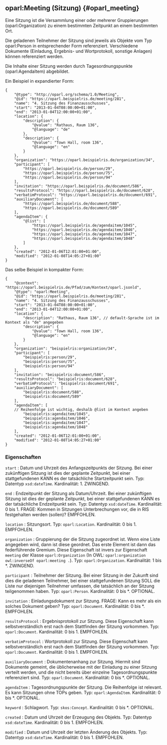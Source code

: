 oparl:Meeting (Sitzung)  {#oparl_meeting}
-----------------------

Eine Sitzung ist die Versammlung einer oder mehrerer Gruppierungen
(oparl:Organization) zu einem bestimmten Zeitpunkt an einem bestimmten Ort.

Die geladenen Teilnehmer der Sitzung sind jeweils als Objekte vom Typ
oparl:Person in 
entsprechender Form referenziert. Verschiedene Dokumente (Einladung, 
Ergebnis- und Wortprotokoll, sonstige Anlagen) können referenziert werden.

Die Inhalte einer Sitzung werden durch Tagesordnungspunkte (oparl:AgendaItem)
abgebildet.

Ein Beispiel in expandierter Form:

~~~~~  {#meeting_ex1 .json}
{
    "@type": "http://oparl.org/schema/1.0/Meeting",
    "@id": "https://oparl.beispielris.de/meeting/281",
    "name": "4. Sitzung des Finanzausschusses",
    "start": "2013-01-04T08:00:00+01:00",
    "end": "2013-01-04T12:00:00+01:00",
    "location": {
        "description": {
            "@value": "Rathaus, Raum 136",
            "@language": "de"
        },
        "description": {
            "@value": "Town Hall, room 136",
            "@language": "en"
        }
    },
    "organization": "https://oparl.beispielris.de/organization/34",
    "participant": [
        "https://oparl.beispielris.de/person/29",
        "https://oparl.beispielris.de/person/75",
        "https://oparl.beispielris.de/person/94"
    ],
    "invitation": "https://oparl.beispielris.de/document/586",
    "resultsProtocol": "https://oparl.beispielris.de/document/628",
    "verbatimProtocol": "https://oparl.beispielris.de/document/691",
    "auxiliaryDocument": [
        "https://oparl.beispielris.de/document/588",
        "https://oparl.beispielris.de/document/589"
    ],
    "agendaItem": {
        "@list": [
            "https://oparl.beispielris.de/agendaitem/1045",
            "https://oparl.beispielris.de/agendaitem/1046",
            "https://oparl.beispielris.de/agendaitem/1047",
            "https://oparl.beispielris.de/agendaitem/1048"
        ]
    },
    "created": "2012-01-06T12:01:00+01:00",
    "modified": "2012-01-08T14:05:27+01:00"
}
~~~~~

Das selbe Beispiel in kompakter Form:

~~~~~  {#meeting_ex2 .json}
{
    "@context": "https://oparl.beispielris.de/Pfad/zum/Kontext/oparl.jsonld",
    "@type": "oparl:Meeting",
    "@id": "https://oparl.beispielris.de/meeting/281",
    "name": "4. Sitzung des Finanzausschusses",
    "start": "2013-01-04T08:00:00+01:00",
    "end": "2013-01-04T12:00:00+01:00",
    "location": {
        "description": "Rathaus, Raum 136", // default-Sprache ist im Kontext als "de" angegeben
        "description": {
            "@value": "Town Hall, room 136",
            "@language": "en"
        }
    },
    "organization": "beispielris:organization/34",
    "participant": [
        "beispielris:person/29",
        "beispielris:person/75",
        "beispielris:person/94"
    ],
    "invitation": "beispielris:document/586",
    "resultsProtocol": "beispielris:document/628",
    "verbatimProtocol": "beispielris:document/691",
    "auxiliaryDocument": [
        "beispielris:document/588",
        "beispielris:document/589"
    ],
    "agendaItem": [
    // Reihenfolge ist wichtig, deshalb @list im Kontext angeben
        "beispielris:agendaitem/1045",
        "beispielris:agendaitem/1046",
        "beispielris:agendaitem/1047",
        "beispielris:agendaitem/1048"
    ],
    "created": "2012-01-06T12:01:00+01:00",
    "modified": "2012-01-08T14:05:27+01:00"
}
~~~~~

### Eigenschaften ###

`start`
:   Datum und Uhrzeit des Anfangszeitpunkts der Sitzung. Bei einer zukünftigen 
    Sitzung ist dies der geplante Zeitpunkt, bei einer stattgefundenen
    KANN es der tatsächliche Startzeitpunkt sein.
    Typ: Datentyp `xsd:dateTime`.
    Kardinalität: 1.
    ZWINGEND.

`end`
:   Endzeitpunkt der Sitzung als Datum/Uhrzeit. Bei einer zukünftigen 
    Sitzung ist dies der geplante Zeitpunkt, bei einer stattgefundenen
    KANN es der tatsächliche Endzeitpunkt sein.
    Typ: Datentyp `xsd:dateTime`.
    Kardinalität: 0 bis 1.
    FRAGE: Kommen in Sitzungen Unterbrechungen vor, die in RIS festgehalten werden (sollen)?
    EMPFOHLEN.

`location`
:   Sitzungsort.
    Typ: `oparl:Location`.
    Kardinalität: 0 bis 1.
    EMPFOHLEN.

`organization`
:   Gruppierung der die Sitzung zugeordnet ist. Wenn eine Liste angegeben wird, dann ist diese geordnet. Das erste
    Element ist dann das federführende Gremium.
    Diese Eigenschaft ist invers zur Eigenschaft `meeting` der Klasse `oparl:Organization` (In OWL: `oparl:organization owl:inverseOf oparl:meeting .`).
    Typ: `oparl:Organization`.
    Kardinalität: 1 bis *.
    ZWINGEND.

`participant`
:   Teilnehmer der Sitzung.
    Bei einer Sitzung in der Zukunft sind dies die geladenen Teilnehmer, bei einer stattgefundenen Sitzung SOLL die
    Liste nur diejenigen Teilnehmer umfassen, die tatsächlich an der Sitzung teilgenommen haben.
    Typ: `oparl:Person`.
    Kardinalität: 0 bis *.
    OPTIONAL.

`invitation`
:   Einladungsdokument zur Sitzung.
    FRAGE: Kann es mehr als ein solches Dokument geben?
    Typ: `oparl:Document`.
    Kardinalität: 0 bis *.
    EMPFOHLEN.

`resultsProtocol`
:   Ergebnisprotokoll zur Sitzung. Diese Eigenschaft kann selbstverständlich erst nach
    dem Stattfinden der Sitzung vorkommen.
    Typ: `oparl:Document`.
    Kardinalität: 0 bis 1.
    EMPFOHLEN.

`verbatimProtocol`
:   Wortprotokoll zur Sitzung. Diese Eigenschaft kann selbstverständlich erst nach
    dem Stattfinden der Sitzung vorkommen.
    Typ: `oparl:Document`.
    Kardinalität: 0 bis 1.
    EMPFOHLEN.
    
`auxiliaryDocument`
:   Dokumentenanhang zur Sitzung.
    Hiermit sind Dokumente gemeint, die üblicherweise mit der Einladung
    zu einer Sitzung verteilt werden, und die nicht bereits über einzelne
    Tagesordnungspunkte referenziert sind.
    Typ: `oparl:Document`.
    Kardinalität: 0 bis *.
    OPTIONAL.

`agendaItem`
:   Tagesordnungspunkte der Sitzung.
    Die Reihenfolge ist relevant.
    Es kann Sitzungen ohne TOPs geben.
    Typ: `oparl:AgendaItem`.
    Kardinalität: 0 bis *.
    OPTIONAL.

`keyword`
:   Schlagwort.
    Typ: `skos:Concept`.
    Kardinalität: 0 bis *.
    OPTIONAL.
    
`created`
:   Datum und Uhrzeit der Erzeugung des Objekts.
    Typ: Datentyp `xsd:dateTime`.
    Kardinalität: 0 bis 1.
    EMPFOHLEN.

`modified`
:   Datum und Uhrzeit der letzten Änderung des Objekts.
    Typ: Datentyp `xsd:dateTime`.
    Kardinalität: 0 bis 1.
    EMPFOHLEN.
